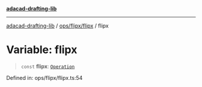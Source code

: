 [**adacad-drafting-lib**](../../../../README.md)

***

[adacad-drafting-lib](../../../../modules.md) / [ops/flipx/flipx](../README.md) / flipx

# Variable: flipx

> `const` **flipx**: [`Operation`](../../../../objects/datatypes/type-aliases/Operation.md)

Defined in: ops/flipx/flipx.ts:54
